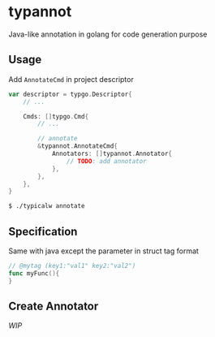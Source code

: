 # typannot

Java-like annotation in golang for code generation purpose

## Usage

Add `AnnotateCmd` in project descriptor
```go
var descriptor = typgo.Descriptor{
    // ...

	Cmds: []typgo.Cmd{
        // ...

		// annotate
		&typannot.AnnotateCmd{
			Annotators: []typannot.Annotator{
				// TODO: add annotator
			},
        },
	},
}
```

```bash
$ ./typicalw annotate
```

## Specification

Same with java except the parameter in struct tag format
```go
// @mytag (key1:"val1" key2:"val2")
func myFunc(){
}
```

## Create Annotator

*WIP*